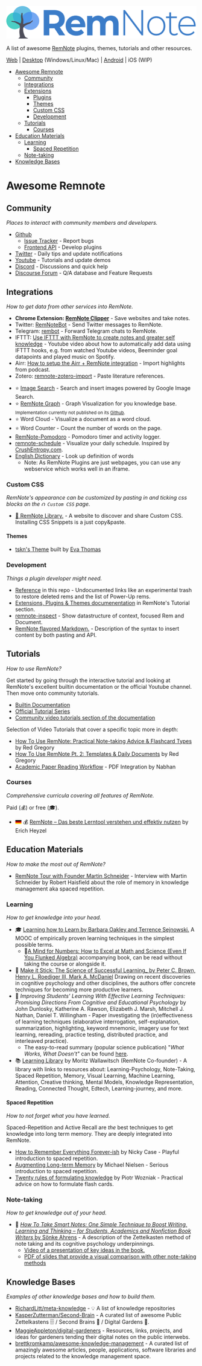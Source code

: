 ![banner](img/remnote-banner.png)

A list of awesome [RemNote](https://remnote.io) plugins, themes, tutorials and other resources.

[Web](https://www.remnote.io/homepage) | [Desktop](https://www.remnote.io/download) (Windows/Linux/Mac) | [Android](https://play.google.com/store/apps/details?id=com.remnote) | iOS (WIP)

<!-- TODO: Explain how the list works and what the goal is. -->
<!-- **What is this list:** Think if it like a mind map of the RemNote Ecosystem.
**Why is this list:** This project aims to collect the best resources, helping the community grow and enabling you to get the most out of RemNote.
 -->
<!-- This project aims to collect and manage community contributions
 such that the devs can focus on RemNote itself. The builtin tutorials
 are great but there are some outdated and missing parts.
 -->
 <!-- Add contributing guidelines -->

- [Awesome Remnote](#awesome-remnote)
  - [Community](#community)
  - [Integrations](#integrations)
  - [Extensions](#extensions)
    - [Plugins](#plugins)
    - [Themes](#themes)
    - [Custom CSS](#custom-css)
    - [Development](#development)
  - [Tutorials](#tutorials)
    - [Courses](#courses)
- [Education Materials](#education-materials)
  - [Learning](#learning)
    - [Spaced Repetition](#spaced-repetition)
  - [Note-taking](#note-taking)
- [Knowledge Bases](#knowledge-bases)

# Awesome Remnote

## Community

<!-- TODO: Icons -->

_Places to interact with community members and developers._

- [Github](https://github.com/remnoteio)
  - [Issue Tracker](https://github.com/remnoteio/remnote-issues) - Report bugs
  - [Frontend API](https://github.com/remnoteio/remnote-api) - Develop plugins
- [Twitter](https://twitter.com/rem_note) - Daily tips and update notifications
- [Youtube](https://www.youtube.com/channel/UCgETcD9IVBbTIL9OjCoaloA) - Tutorials and update demos
- [Discord](https://bit.ly/REMNOTEdiscord) - Discussions and quick help
- [Discourse Forum](https://forum.remnote.io) - Q/A database and Feature Requests
  <!-- - [Reddit](https://www.reddit.com/r/remNote/) - Deprecated: Replaced by Discorse Forum -->

## Integrations

_How to get data from other services into RemNote._

<!-- TODO: Icons? Might be too much here. -->

- **Chrome Extension: [RemNote Clipper](https://chrome.google.com/webstore/detail/remnote-clipper/ohidiiabdhnlgcaidgndbdbjlhngeboj)** - Save websites and take notes.
- Twitter: [RemNoteBot](https://twitter.com/RemNoteBot/) - Send Twitter messages to RemNote.
- Telegram: [rembot](https://github.com/dmrd/rembot) - Forward Telegram chats to RemNote.
- IFTTT: [Use IFTTT with RemNote to create notes and greater self knowledge](https://www.youtube.com/watch?v=f7byM4BIq8o) - Youtube video about how to automatically add data using IFTTT hooks, e.g. from watched Youtube videos, Beeminder goal datapoints and played music on Spotify.
- Airr: [How to setup the Airr + RemNote integration](https://www.youtube.com/watch?v=Y92mPSugGBs) - Import highlights from podcast.
- Zotero: [remnote-zotero-import](https://github.com/hannesfrank/remnote-zotero-import) - Paste literature references.

<!--

## Extensions

### Plugins

_Plugins extend the functionality of RemNote, featured plugins (⭐) can be installed directly from [remnote.io/plugins](https://www.remnote.io/plugins)._

<!-- TODO: describe how to install plugins that aren't featured in the app -->

- ⭐ [Image Search](https://remnoteimagesearch.glitch.me/) - Search and insert images powered by Google Image Search.
- ⭐ [RemNote Graph](https://www.nhanvu327.com/rem-plugins) - Graph Visualization for you knowledge base.
  <small>Implementation currently not published on its [Github](https://github.com/nhanvu327/rem-graph).</small>
- ⭐ Word Cloud - Visualize a document as a word cloud.
- ⭐ Word Counter - Count the number of words on the page.
- [RemNote-Pomodoro](https://github.com/sirvan3tr/RemNote-Pomodoro) - Pomodoro timer and activity logger.
- [remnote-schedule](https://github.com/hannesfrank/remnote-schedule) - Visualize your daily schedule. Inspired by [CrushEntropy.com](https://crushentropy.com/).
- [English Dictionary](img/dictionary-plugin.png) - Look up definition of words
  - Note: As RemNote Plugins are just webpages, you can use any webservice which works well in an iframe.

<!-- TODO: Can we get a link (remnote.io/plugins/add?name=myplugin&width=) to install a plugin with default settings. This would be a first and simple to implement step to a plugin store.
Martin said one can ask the devs to add a plugin.
-->

### Custom CSS

_RemNote's appearance can be customized by pasting in and ticking css blocks on the `⮉ Custom CSS` page._

- [:scroll: RemNote Library.](https://hannesfrank.github.io/remnote-library/#/) - A website to discover and share Custom CSS. Installing CSS Snippets is a just copy&paste.

#### Themes

<!-- Broken: **[RemNoteTheme](https://github.com/ethomasv/RemNoteTheme)** - Modern design theme supporting light and dark mode. -->
- [tskn's Theme](https://hannesfrank.github.io/remnote-library/#/scroll/com.github.hannesfrank.remnote-library.tskn-theme) built by [Eva Thomas](https://github.com/ethomasv)

<!-- TODO: Show featured snippets here: Kanban, Columns, Icons, Themes -->
<!-- - [Highlight Focsed Rem](./css/README.md#highlight-focused-rem) - Highlight the rem you are editing. -->

### Development

_Things a plugin developer might need._

- [Reference](docs/reference.md) in this repo - Undocumented links like an experimental trash to restore deleted rems and the list of Power-Up rems.
- [Extensions, Plugins & Themes documenentation](https://www.remnote.io/documentation/nFTJ495uTxQTva9TL) in RemNote's Tutorial section.
- [remnote-inspect](https://github.com/hannesfrank/remnote-inspect) - Show datastructure of context, focused Rem and Document.
- [RemNote flavored Markdown.](https://forum.remnote.io/t/custom-rem-level-formatting-with-tags/168?u=hannesfrank) - Description of the syntax to insert content by both pasting and API.
  <!-- TODO: Guides, Github pages plugin template,  -->
  <!-- TODO: Add ability to paste content feature request -->
  <!-- TODO: Add css development tips -->

## Tutorials

_How to use RemNote?_

Get started by going through the interactive tutorial and looking at RemNote's excellent builtin documentation or the official Youtube channel. Then move onto community tutorials.

- [Builtin Documentation](https://www.remnote.io/documentation)
- [Official Tutorial Series](https://www.youtube.com/channel/UCgETcD9IVBbTIL9OjCoaloA/videos)
- [Community video tutorials section of the documentation](https://www.remnote.io/documentation/5fc3c2b94aed570045281735)

Selection of Video Tutorials that cover a specific topic more in depth:

- [How To Use RemNote: Practical Note-taking Advice & Flashcard Types](https://www.youtube.com/watch?v=4m4_q4UEZDE) by Red Gregory
- [How To Use RemNote Pt. 2: Templates & Daily Documents](https://www.youtube.com/watch?v=_NCXph5ZSOE) by Red Gregory
- [Academic Paper Reading Workflow](https://www.youtube.com/watch?v=JOr6V-W9cdU) - PDF Integration by Nabhan

### Courses

_Comprehensive curricula covering all features of RemNote._

Paid (💰) or free (🎓).

- <img alt="german flag" src="img/flag-de.png" height="10px"> 💰 [RemNote – Das beste Lerntool verstehen und effektiv nutzen](https://turningpro.de/courses/remnote/preview) by Erich Heyzel

## Education Materials

_How to make the most out of RemNote?_

<!-- TODO: Add references from my RemNote -->

- [RemNote Tour with Founder Martin Schneider](https://www.youtube.com/watch?v=vlm3_57JuMI) - Interview with Martin Schneider by Robert Haisfield about the role of memory in knowledge management aka spaced repetition.

### Learning

_How to get knowledge into your head._

- :mortar_board: [Learning how to Learn by Barbara Oakley and Terrence Sejnowski.](https://www.coursera.org/learn/learning-how-to-learn) A MOOC of empirically proven learning techniques in the simplest possible terms.
  - :closed_book:[A Mind for Numbers: How to Excel at Math and Science (Even If You Flunked Algebra)](https://www.goodreads.com/book/show/18693655-a-mind-for-numbers) accompanying book, can be read without taking the course or alongside it.
- 📕 [Make it Stick: The Science of Successful Learning\_ by Peter C. Brown, Henry L. Roediger III, Mark A. McDaniel](https://www.goodreads.com/book/show/18770267-make-it-stick) Drawing on recent discoveries in cognitive psychology and other disciplines, the authors offer concrete techniques for becoming more productive learners.
- 📄 _Improving Students’ Learning With Effective Learning Techniques: Promising Directions From Cognitive and Educational Psychology_ by John Dunlosky, Katherine A. Rawson, Elizabeth J. Marsh, Mitchell J. Nathan, Daniel T. Willingham - Paper investigating the (in)effectiveness of learning techniques (elaborative interrogation, self-explanation, summarization, highlighting, keyword mnemonic, imagery use for text learning, rereading, practice testing, distributed practice, and interleaved practice).
  - The easy-to-read summary (popular science publication) "_What Works, What Doesn't"_ can be found [here](https://wcer.wisc.edu/docs/resources/cesa2017/Dunlosky_SciAmMind.pdf).
- :books: [Learning Library](https://www.notion.so/Learning-Library-2ecb646b5e1e4d5c8274c73c3fbb2541) by Moritz Wallawitsch (RemNote Co-founder) - A library with links to resources about: Learning-Psychology, Note-Taking, Spaced Repetition, Memory, Visual Learning, Machine Learning, Attention, Creative thinking, Mental Models, Knowledge Representation, Reading, Connected Thought, Edtech, Learning-journey, and more.

#### Spaced Repetition

_How to not forget what you have learned._

Spaced-Repetition and Active Recall are _the_ best techniques to get knowledge into long term memory. They are deeply integrated into RemNote.

- [How to Remember Everything Forever-ish](https://ncase.me/remember/) by Nicky Case - Playful introduction to spaced repetition.
- [Augmenting Long-term Memory](http://augmentingcognition.com/ltm.html) by Michael Nielsen - Serious introduction to spaced repetition.
- [Twenty rules of formulating knowledge](https://www.supermemo.com/en/archives1990-2015/articles/20rules) by Piotr Wozniak - Practical advice on how to formulate flash cards.

### Note-taking

_How to get knowledge out of your head._

- 📕 [_How To Take Smart Notes: One Simple Technique to Boost Writing, Learning and Thinking – for Students, Academics and Nonfiction Book Writers_ by Sönke Ahrens](https://www.goodreads.com/book/show/34507927-how-to-take-smart-notes) - A description of the Zettelkasten method of note taking and its cognitive psychology underpinnings.
  - [Video of a presentation of key ideas in the book.](https://youtu.be/nPOI4f7yCag)
  - [PDF of slides that provide a visual comparison with other note-taking methods](https://strengejacke.files.wordpress.com/2015/10/introduction-into-luhmanns-zettelkasten-thinking.pdf)

## Knowledge Bases

_Examples of other knowledge bases and how to build them._

<!-- TODO: These are awesome lists. Add glasses icons. -->

- [RichardLitt/meta-knowledge](https://github.com/RichardLitt/meta-knowledge) - 💡 A list of knowledge repositories
- [KasperZutterman/Second-Brain](https://github.com/KasperZutterman/Second-Brain) - A curated list of awesome Public Zettelkastens 🗄️ / Second Brains 🧠 / Digital Gardens 🌱.
- [MaggieAppleton/digital-gardeners](https://github.com/MaggieAppleton/digital-gardeners) - Resources, links, projects, and ideas for gardeners tending their digital notes on the public interwebs.
- [brettkromkamp/awesome-knowledge-management](https://github.com/brettkromkamp/awesome-knowledge-management) - A curated list of amazingly awesome articles, people, applications, software libraries and projects related to the knowledge management space.

<!-- These are not for RemNote itself. 
### Frameworks
Starting a knowledge base from scratch can get chaotic. Here are some frameworks to help you structure.
- Zettelkasten/Evergreen Notes: Todo: Find visual guide/template. Maybe just this to get an idea: https://www.youtube.com/watch?v=jI2b1j9sL0I
  - I think to most important part is labeling permanent notes.
  - Fleeting and literature notes can be considered everything else.
  - Fleeting are represented by daily notes.
- Linking Your Thinking (Obsidian): https://www.linkingyourthinking.com/ Youtube: https://www.youtube.com/channel/UC85D7ERwhke7wVqskV_DZUA/playlists
  - There is also a markdown template which you might be able to import to RemNote directly.
- Pillars, Pipelines & Vaults (Notion): https://www.yearzero.io/notion-course Youtube: https://www.youtube.com/watch?v=d93SGaf82OM
- BASB (PARA): https://maggieappleton.com/basb
-->
